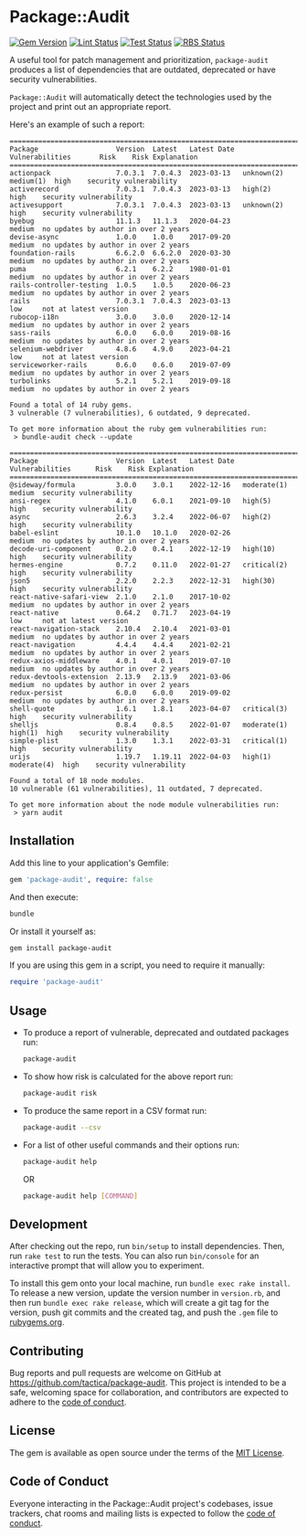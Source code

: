 # Package::Audit

[![Gem Version](https://badge.fury.io/rb/package-audit.svg)](https://rubygems.org/gems/package-audit)
[![Lint Status](https://github.com/tactica/package-audit/actions/workflows/lint.yml/badge.svg)](https://github.com/tactica/package-audit/actions/workflows/lint.yml)
[![Test Status](https://github.com/tactica/package-audit/actions/workflows/test.yml/badge.svg)](https://github.com/tactica/package-audit/actions/workflows/test.yml)
[![RBS Status](https://github.com/tactica/package-audit/actions/workflows/rbs.yml/badge.svg)](https://github.com/tactica/package-audit/actions/workflows/rbs.yml)

A useful tool for patch management and prioritization, `package-audit` produces a list of dependencies that are outdated, deprecated or have security vulnerabilities.

`Package::Audit` will automatically detect the technologies used by the project and print out an appropriate report.

Here's an example of such a report:

```
===========================================================================================================================
Package                   Version  Latest   Latest Date  Vulnerabilities       Risk    Risk Explanation
===========================================================================================================================
actionpack                7.0.3.1  7.0.4.3  2023-03-13   unknown(2) medium(1)  high    security vulnerability
activerecord              7.0.3.1  7.0.4.3  2023-03-13   high(2)               high    security vulnerability
activesupport             7.0.3.1  7.0.4.3  2023-03-13   unknown(2)            high    security vulnerability
byebug                    11.1.3   11.1.3   2020-04-23                         medium  no updates by author in over 2 years
devise-async              1.0.0    1.0.0    2017-09-20                         medium  no updates by author in over 2 years
foundation-rails          6.6.2.0  6.6.2.0  2020-03-30                         medium  no updates by author in over 2 years
puma                      6.2.1    6.2.2    1980-01-01                         medium  no updates by author in over 2 years
rails-controller-testing  1.0.5    1.0.5    2020-06-23                         medium  no updates by author in over 2 years
rails                     7.0.3.1  7.0.4.3  2023-03-13                         low     not at latest version
rubocop-i18n              3.0.0    3.0.0    2020-12-14                         medium  no updates by author in over 2 years
sass-rails                6.0.0    6.0.0    2019-08-16                         medium  no updates by author in over 2 years
selenium-webdriver        4.8.6    4.9.0    2023-04-21                         low     not at latest version
serviceworker-rails       0.6.0    0.6.0    2019-07-09                         medium  no updates by author in over 2 years
turbolinks                5.2.1    5.2.1    2019-09-18                         medium  no updates by author in over 2 years

Found a total of 14 ruby gems.
3 vulnerable (7 vulnerabilities), 6 outdated, 9 deprecated.

To get more information about the ruby gem vulnerabilities run:
 > bundle-audit check --update

==========================================================================================================================
Package                   Version  Latest   Latest Date  Vulnerabilities      Risk    Risk Explanation
==========================================================================================================================
@sideway/formula          3.0.0    3.0.1    2022-12-16   moderate(1)          medium  security vulnerability
ansi-regex                4.1.0    6.0.1    2021-09-10   high(5)              high    security vulnerability
async                     2.6.3    3.2.4    2022-06-07   high(2)              high    security vulnerability
babel-eslint              10.1.0   10.1.0   2020-02-26                        medium  no updates by author in over 2 years
decode-uri-component      0.2.0    0.4.1    2022-12-19   high(10)             high    security vulnerability
hermes-engine             0.7.2    0.11.0   2022-01-27   critical(2)          high    security vulnerability
json5                     2.2.0    2.2.3    2022-12-31   high(30)             high    security vulnerability
react-native-safari-view  2.1.0    2.1.0    2017-10-02                        medium  no updates by author in over 2 years
react-native              0.64.2   0.71.7   2023-04-19                        low     not at latest version
react-navigation-stack    2.10.4   2.10.4   2021-03-01                        medium  no updates by author in over 2 years
react-navigation          4.4.4    4.4.4    2021-02-21                        medium  no updates by author in over 2 years
redux-axios-middleware    4.0.1    4.0.1    2019-07-10                        medium  no updates by author in over 2 years
redux-devtools-extension  2.13.9   2.13.9   2021-03-06                        medium  no updates by author in over 2 years
redux-persist             6.0.0    6.0.0    2019-09-02                        medium  no updates by author in over 2 years
shell-quote               1.6.1    1.8.1    2023-04-07   critical(3)          high    security vulnerability
shelljs                   0.8.4    0.8.5    2022-01-07   moderate(1) high(1)  high    security vulnerability
simple-plist              1.3.0    1.3.1    2022-03-31   critical(1)          high    security vulnerability
urijs                     1.19.7   1.19.11  2022-04-03   high(1) moderate(4)  high    security vulnerability

Found a total of 18 node modules.
10 vulnerable (61 vulnerabilities), 11 outdated, 7 deprecated.

To get more information about the node module vulnerabilities run:
 > yarn audit
```

## Installation

Add this line to your application's Gemfile:

```ruby
gem 'package-audit', require: false
```

And then execute:

```bash
bundle
```

Or install it yourself as:

```bash
gem install package-audit
```

If you are using this gem in a script, you need to require it manually:

```ruby
require 'package-audit'
```

## Usage


* To produce a report of vulnerable, deprecated and outdated packages run:

    ```bash
    package-audit
    ```

* To show how risk is calculated for the above report run:

    ```bash
    package-audit risk
    ```

* To produce the same report in a CSV format run:

    ```bash
    package-audit --csv
    ```

* For a list of other useful commands and their options run:

    ```bash
    package-audit help
    ```

    OR

    ```bash
    package-audit help [COMMAND]
    ```

## Development

After checking out the repo, run `bin/setup` to install dependencies. Then, run `rake test` to run the tests. You can also run `bin/console` for an interactive prompt that will allow you to experiment.

To install this gem onto your local machine, run `bundle exec rake install`. To release a new version, update the version number in `version.rb`, and then run `bundle exec rake release`, which will create a git tag for the version, push git commits and the created tag, and push the `.gem` file to [rubygems.org](https://rubygems.org).

## Contributing

Bug reports and pull requests are welcome on GitHub at https://github.com/tactica/package-audit. This project is intended to be a safe, welcoming space for collaboration, and contributors are expected to adhere to the [code of conduct](https://github.com/tactica/package-audit/blob/main/CODE_OF_CONDUCT.md).

## License

The gem is available as open source under the terms of the [MIT License](https://opensource.org/licenses/MIT).

## Code of Conduct

Everyone interacting in the Package::Audit project's codebases, issue trackers, chat rooms and mailing lists is expected to follow the [code of conduct](https://github.com/tactica/package-audit/blob/main/CODE_OF_CONDUCT.md).
